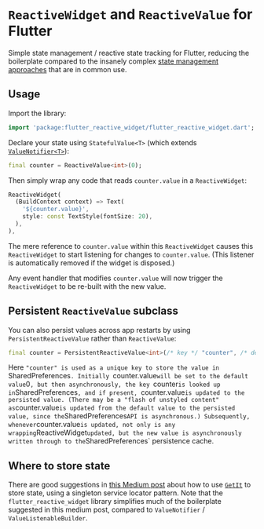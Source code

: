 # `ReactiveWidget` and `ReactiveValue` for Flutter

Simple state management / reactive state tracking for Flutter, reducing the boilerplate compared to the insanely complex [state management approaches](https://docs.flutter.dev/development/data-and-backend/state-mgmt/options) that are in common use.

## Usage

Import the library:

```dart
import 'package:flutter_reactive_widget/flutter_reactive_widget.dart';
```

Declare your state using `StatefulValue<T>` (which extends [`ValueNotifier<T>`](https://api.flutter.dev/flutter/foundation/ValueNotifier-class.html)):

```dart
final counter = ReactiveValue<int>(0);
```

Then simply wrap any code that reads `counter.value` in a `ReactiveWidget`:

```dart
ReactiveWidget(
  (BuildContext context) => Text(
    '${counter.value}',
    style: const TextStyle(fontSize: 20),
  ),
),
```

The mere reference to `counter.value` within this `ReactiveWidget` causes this `ReactiveWidget` to start listening for changes to `counter.value`. (This listener is automatically removed if the widget is disposed.)

Any event handler that modifies `counter.value` will now trigger the `ReactiveWidget` to be re-built with the new value.

## Persistent `ReactiveValue` subclass

You can also persist values across app restarts by using `PersistentReactiveValue` rather than `ReactiveValue`:

```dart
final counter = PersistentReactiveValue<int>(/* key */ "counter", /* defaultValue */ 0);
```

Here `"counter" is used as a unique key to store the value in `SharedPreferences`. Initially `counter.value` will be set to the default value `0`, but then asynchronously, the key `counter` is looked up in `SharedPreferences`, and if present, `counter.value` is updated to the persisted value. (There may be a "flash of unstyled content" as `counter.value` is updated from the default value to the persisted value, since the `SharedPreferences` API is asynchronous.) Subsequently, whenever `counter.value` is updated, not only is any wrapping `ReactiveWidget` updated, but the new value is asynchronously written through to the `SharedPreferences` persistence cache.

## Where to store state

There are good suggestions in [this Medium post](https://suragch.medium.com/flutter-state-management-for-minimalists-4c71a2f2f0c1) about how to use [`GetIt`](https://pub.dev/packages/get_it) to store state, using a singleton service locator pattern. Note that the `flutter_reactive_widget` library simplifies much of the boilerplate suggested in this medium post, compared to `ValueNotifier` / `ValueListenableBuilder`.
